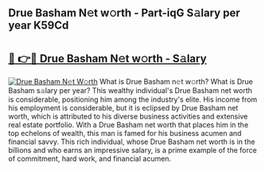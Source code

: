 ## Drue Basham N𝚎t w𝚘rth - Part-iqG S𝚊lary per year K59Cd

# <h2><a href="http://gc2854.nevu.top/?p=Drue+Basham">🔗 👉🔴 Drue Basham N𝚎t w𝚘rth - S𝚊lary</a></h2>

[![Drue Basham N𝚎t W𝚘rth](https://i.imgur.com/Oavwk0R.jpeg)](http://gc2854.nevu.top/?p=Drue+Basham)
What is Drue Basham n𝚎t w𝚘rth? What is Drue Basham s𝚊lary per year?
This wealthy individual's Drue Basham net worth is considerable, positioning him among the industry's elite. His income from his employment is considerable, but it is eclipsed by Drue Basham net worth, which is attributed to his diverse business activities and extensive real estate portfolio. With a Drue Basham net worth that places him in the top echelons of wealth, this man is famed for his business acumen and financial savvy. This rich individual, whose Drue Basham net worth is in the billions and who earns an impressive salary, is a prime example of the force of commitment, hard work, and financial acumen.
